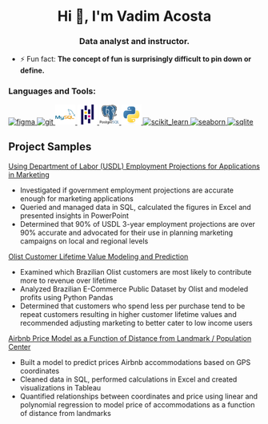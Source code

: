 <h1 align="center">Hi 👋, I'm Vadim Acosta</h1>
<h3 align="center">Data analyst and instructor.</h3>


- ⚡ Fun fact: **The concept of fun is surprisingly difficult to pin down or define.**

<p align="left">
</p>

<h3 align="left">Languages and Tools:</h3>
<p align="left"> <a href="https://www.figma.com/" target="_blank" rel="noreferrer"> <img src="https://www.vectorlogo.zone/logos/figma/figma-icon.svg" alt="figma" width="40" height="40"/> </a> <a href="https://git-scm.com/" target="_blank" rel="noreferrer"> <img src="https://www.vectorlogo.zone/logos/git-scm/git-scm-icon.svg" alt="git" width="40" height="40"/> </a> <a href="https://www.mysql.com/" target="_blank" rel="noreferrer"> <img src="https://raw.githubusercontent.com/devicons/devicon/master/icons/mysql/mysql-original-wordmark.svg" alt="mysql" width="40" height="40"/> </a> <a href="https://pandas.pydata.org/" target="_blank" rel="noreferrer"> <img src="https://raw.githubusercontent.com/devicons/devicon/2ae2a900d2f041da66e950e4d48052658d850630/icons/pandas/pandas-original.svg" alt="pandas" width="40" height="40"/> </a> <a href="https://www.postgresql.org" target="_blank" rel="noreferrer"> <img src="https://raw.githubusercontent.com/devicons/devicon/master/icons/postgresql/postgresql-original-wordmark.svg" alt="postgresql" width="40" height="40"/> </a> <a href="https://www.python.org" target="_blank" rel="noreferrer"> <img src="https://raw.githubusercontent.com/devicons/devicon/master/icons/python/python-original.svg" alt="python" width="40" height="40"/> </a> <a href="https://scikit-learn.org/" target="_blank" rel="noreferrer"> <img src="https://upload.wikimedia.org/wikipedia/commons/0/05/Scikit_learn_logo_small.svg" alt="scikit_learn" width="40" height="40"/> </a> <a href="https://seaborn.pydata.org/" target="_blank" rel="noreferrer"> <img src="https://seaborn.pydata.org/_images/logo-mark-lightbg.svg" alt="seaborn" width="40" height="40"/> </a> <a href="https://www.sqlite.org/" target="_blank" rel="noreferrer"> <img src="https://www.vectorlogo.zone/logos/sqlite/sqlite-icon.svg" alt="sqlite" width="40" height="40"/> </a> </p>


## Project Samples

[Using Department of Labor (USDL) Employment Projections for Applications in Marketing](https://www.youtube.com/watch?v=ASMtLczRQfQ&t=35s)
* Investigated if government employment projections are accurate enough for marketing applications
* Queried and managed data in SQL, calculated the figures in Excel and presented insights in PowerPoint
* Determined that 90% of USDL 3-year employment projections are over 90% accurate and advocated for their use in planning marketing campaigns on local and regional levels

[Olist Customer Lifetime Value Modeling and Prediction](https://github.com/VadimAcosta/capstone_3_brazil/blob/master/brazil_olist_capstone3.pdf)
* Examined which Brazilian Olist customers are most likely to contribute more to revenue over lifetime
* Analyzed Brazilian E-Commerce Public Dataset by Olist and modeled profits using Python Pandas
* Determined that customers who spend less per purchase tend to be repeat customers resulting in higher customer lifetime values and recommended adjusting marketing to better cater to low income users

[Airbnb Price Model as a Function of Distance from Landmark / Population Center](https://github.com/VadimAcosta/airbnb/blob/master/airbnb_pesentation_110819.pdf)
* Built a model to predict prices Airbnb accommodations based on GPS coordinates
* Cleaned data in SQL, performed calculations in Excel and created visualizations in Tableau
* Quantified relationships between coordinates and price using linear and polynomial regression to model price of accommodations as a function of distance from landmarks

<!--
**VadimAcosta/VadimAcosta** is a ✨ _special_ ✨ repository because its `README.md` (this file) appears on your GitHub profile.

Here are some ideas to get you started:

- 🔭 I’m currently working on ...
- 🌱 I’m currently learning ...
- 👯 I’m looking to collaborate on ...
- 🤔 I’m looking for help with ...
- 💬 Ask me about ...
- 📫 How to reach me: ...
- 😄 Pronouns: ...
- ⚡ Fun fact: ...
-->
